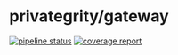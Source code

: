 # privategrity/gateway

[![pipeline status](https://gitlab.com/privategrity/gateway/badges/master/pipeline.svg)](https://gitlab.com/privategrity/gateway/commits/master)
[![coverage report](https://gitlab.com/privategrity/gateway/badges/master/coverage.svg)](https://gitlab.com/privategrity/gateway/commits/master)
